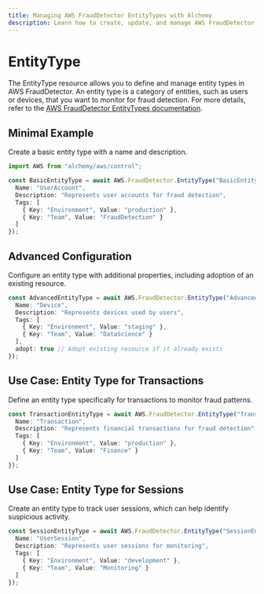 ```yaml
---
title: Managing AWS FraudDetector EntityTypes with Alchemy
description: Learn how to create, update, and manage AWS FraudDetector EntityTypes using Alchemy Cloud Control.
---
```


# EntityType

The EntityType resource allows you to define and manage entity types in AWS FraudDetector. An entity type is a category of entities, such as users or devices, that you want to monitor for fraud detection. For more details, refer to the [AWS FraudDetector EntityTypes documentation](https://docs.aws.amazon.com/frauddetector/latest/userguide/).

## Minimal Example

Create a basic entity type with a name and description.

```ts
import AWS from "alchemy/aws/control";

const BasicEntityType = await AWS.FraudDetector.EntityType("BasicEntityType", {
  Name: "UserAccount",
  Description: "Represents user accounts for fraud detection",
  Tags: [
    { Key: "Environment", Value: "production" },
    { Key: "Team", Value: "FraudDetection" }
  ]
});
```

## Advanced Configuration

Configure an entity type with additional properties, including adoption of an existing resource.

```ts
const AdvancedEntityType = await AWS.FraudDetector.EntityType("AdvancedEntityType", {
  Name: "Device",
  Description: "Represents devices used by users",
  Tags: [
    { Key: "Environment", Value: "staging" },
    { Key: "Team", Value: "DataScience" }
  ],
  adopt: true // Adopt existing resource if it already exists
});
```

## Use Case: Entity Type for Transactions

Define an entity type specifically for transactions to monitor fraud patterns.

```ts
const TransactionEntityType = await AWS.FraudDetector.EntityType("TransactionEntityType", {
  Name: "Transaction",
  Description: "Represents financial transactions for fraud detection",
  Tags: [
    { Key: "Environment", Value: "production" },
    { Key: "Team", Value: "Finance" }
  ]
});
```

## Use Case: Entity Type for Sessions

Create an entity type to track user sessions, which can help identify suspicious activity.

```ts
const SessionEntityType = await AWS.FraudDetector.EntityType("SessionEntityType", {
  Name: "UserSession",
  Description: "Represents user sessions for monitoring",
  Tags: [
    { Key: "Environment", Value: "development" },
    { Key: "Team", Value: "Monitoring" }
  ]
});
```